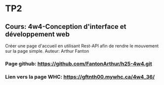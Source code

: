 # TP2
## Cours: 4w4-Conception d'interface et développement web 

Créer une page d'accueil en utilisant Rest-API afin de rendre le mouvement sur la page simple.
Auteur: Arthur Fanton

### Page github: https://github.com/FantonArthur/h25-4w4.git 

### Lien vers la page WHC: https://gftnth00.mywhc.ca/4w4_36/ 
